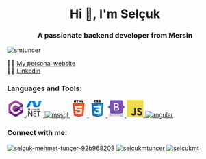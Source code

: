 

<h1 align="center">Hi 👋, I'm Selçuk</h1>
<h3 align="center">A passionate backend developer from Mersin</h3>

<p align="left"> <img src="https://komarev.com/ghpvc/?username=smtuncer&label=Profile%20views&color=0e75b6&style=flat" alt="smtuncer" /> </p>
👨‍💻  <a href="https://selcukmehmettuncer.com/" target="_blank" >My personal website</a><br>
👨‍💻  <a href="https://www.linkedin.com/in/sel%C3%A7uk-mehmet-tun%C3%A7er-92b968203/" target="_blank" >Linkedin</a> </p>
</p style="background-color:white;">

<h3 align="left">Languages and Tools:</h3>
<p align="left"> 
<a href="https://www.w3schools.com/cs/" target="_blank" rel="noreferrer"> <img src="https://raw.githubusercontent.com/devicons/devicon/master/icons/csharp/csharp-original.svg" alt="csharp" width="40" height="40"/> </a>
<a href="https://dotnet.microsoft.com/" target="_blank" rel="noreferrer"> <img src="https://raw.githubusercontent.com/devicons/devicon/master/icons/dot-net/dot-net-original-wordmark.svg" alt="dotnet" width="40" height="40"/> </a>
<a href="https://www.microsoft.com/en-us/sql-server" target="_blank" rel="noreferrer"> <img src="https://www.svgrepo.com/show/303229/microsoft-sql-server-logo.svg" alt="mssql" width="40" height="40"/> </a>
<a href="https://www.w3.org/html/" target="_blank" rel="noreferrer"> <img src="https://raw.githubusercontent.com/devicons/devicon/master/icons/html5/html5-original-wordmark.svg" alt="html5" width="40" height="40"/> </a>
<a href="https://www.w3schools.com/css/" target="_blank" rel="noreferrer"> <img src="https://raw.githubusercontent.com/devicons/devicon/master/icons/css3/css3-original-wordmark.svg" alt="css3" width="40" height="40"/> </a>  
<a href="https://getbootstrap.com" target="_blank" rel="noreferrer"> <img src="https://raw.githubusercontent.com/devicons/devicon/master/icons/bootstrap/bootstrap-plain-wordmark.svg" alt="bootstrap" width="40" height="40"/> </a>
<a href="https://developer.mozilla.org/en-US/docs/Web/JavaScript" target="_blank" rel="noreferrer"> <img src="https://raw.githubusercontent.com/devicons/devicon/master/icons/javascript/javascript-original.svg" alt="javascript" width="40" height="40"/> </a>
<a href="https://angular.io" target="_blank" rel="noreferrer"> <img src="https://angular.io/assets/images/logos/angular/angular.svg" alt="angular" width="40" height="40"/> </a>     </p>



<h3 align="left">Connect with me:</h3>
<p align="left">
<a href="https://linkedin.com/in/selçuk-mehmet-tunçer-92b968203" target="blank"><img align="center" src="https://raw.githubusercontent.com/rahuldkjain/github-profile-readme-generator/master/src/images/icons/Social/linked-in-alt.svg" alt="selçuk-mehmet-tunçer-92b968203" height="30" width="40" /></a>
<a href="https://twitter.com/selcukmtuncer" target="blank"><img align="center" src="https://raw.githubusercontent.com/rahuldkjain/github-profile-readme-generator/master/src/images/icons/Social/twitter.svg" alt="selcukmtuncer" height="30" width="40" /></a>
<a href="https://instagram.com/selcukmt" target="blank"><img align="center" src="https://raw.githubusercontent.com/rahuldkjain/github-profile-readme-generator/master/src/images/icons/Social/instagram.svg" alt="selcukmt" height="30" width="40" /></a>


